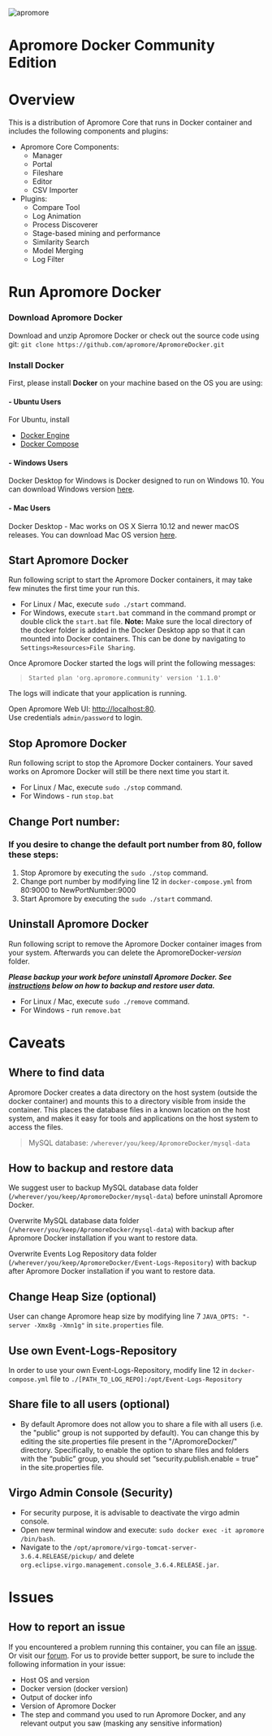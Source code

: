 ![apromore](http://apromore.org/wp-content/uploads/2019/11/Apromore-banner_narrow.png "apromore")

# Apromore Docker Community Edition

# Overview

This is a distribution of Apromore Core that runs in Docker container and includes the following components and plugins:

* Apromore Core Components:
  * Manager
  * Portal
  * Fileshare
  * Editor
  * CSV Importer
* Plugins:
  * Compare Tool
  * Log Animation
  * Process Discoverer
  * Stage-based mining and performance
  * Similarity Search
  * Model Merging
  * Log Filter

# Run Apromore Docker

### Download Apromore Docker
Download and unzip Apromore Docker or check out the source code using git: `git clone https://github.com/apromore/ApromoreDocker.git`

### Install Docker

First, please install **Docker** on your machine based on the OS you are using:

####  - Ubuntu Users
For Ubuntu, install
* [Docker Engine](https://docs.docker.com/install/linux/docker-ce/ubuntu/)
* [Docker Compose](https://docs.docker.com/compose/install/)

####  - Windows Users
Docker Desktop for Windows is Docker designed to run on Windows 10.
You can download Windows version [here](https://docs.docker.com/docker-for-windows/install/).

####  - Mac Users
Docker Desktop - Mac works on OS X Sierra 10.12 and newer macOS releases. You can download Mac OS version [here](https://docs.docker.com/docker-for-mac/install/).

 
## Start Apromore Docker
Run following script to start the Apromore Docker containers, it may take few minutes the first time your run this.  

* For Linux / Mac, execute `sudo ./start` command.
* For Windows, execute `start.bat` command in the command prompt or double click the `start.bat` file. **Note:** Make sure the local directory of the docker folder is added in the Docker Desktop app so that it can mounted into Docker containers. This can be done by navigating to `Settings>Resources>File Sharing`. 
  

Once Apromore Docker started the logs will print the following messages:  
>`Started plan 'org.apromore.community' version '1.1.0'`  

The logs will indicate that your application is running.  

Open Apromore Web UI: [http://localhost:80](http://localhost:80).  
Use credentials `admin/password` to login.

## Stop Apromore Docker

Run following script to stop the Apromore Docker containers.  Your saved works on Apromore Docker will still be there next time you start it.  

* For Linux / Mac, execute `sudo ./stop` command.
* For Windows - run `stop.bat`  


## Change Port number:
### If you desire to change the default port number from 80, follow these steps:
1. Stop Apromore by executing the `sudo ./stop` command.
2. Change port number by modifying line 12 in `docker-compose.yml` from 80:9000 to NewPortNumber:9000
3. Start Apromore by executing the `sudo ./start` command.

## Uninstall Apromore Docker

Run following script to remove the Apromore Docker container images from your system.  Afterwards you can delete the ApromoreDocker-*version* folder.

***Please backup your work before uninstall Apromore Docker. See [instructions](https://github.com/apromore/ApromoreDocker/tree/master#caveats) below on how to backup and restore user data.***

* For Linux / Mac, execute `sudo ./remove` command. 
* For Windows - run `remove.bat`  
 

# Caveats

## Where to find data

Apromore Docker creates a data directory on the host system (outside the docker container) and mounts this to a directory visible from inside the container. This places the database files in a known location on the host system, and makes it easy for tools and applications on the host system to access the files.  

>MySQL database: `/wherever/you/keep/ApromoreDocker/mysql-data` 

## How to backup and restore data

We suggest user to backup MySQL database data folder (`/wherever/you/keep/ApromoreDocker/mysql-data`) before uninstall Apromore Docker.

Overwrite MySQL database data folder (`/wherever/you/keep/ApromoreDocker/mysql-data`) with backup after Apromore Docker installation if you want to restore data.

Overwrite Events Log Repository data folder (`/wherever/you/keep/ApromoreDocker/Event-Logs-Repository`) with backup after Apromore Docker installation if you want to restore data.

## Change Heap Size (optional) 
User can change Apromore heap size by modifying line 7 `JAVA_OPTS: "-server -Xmx8g -Xmn1g"` in `site.properties` file.

## Use own Event-Logs-Repository
In order to use your own Event-Logs-Repository, modify line 12 in `docker-compose.yml` file to `./[PATH_TO_LOG_REPO]:/opt/Event-Logs-Repository`
## Share file to all users (optional)

* By default Apromore does not allow you to share a file with all users (i.e. the "public" group is not supported by default). You can change this by editing the site.properties file present in the "/ApromoreDocker/" directory. Specifically, to enable the option to share files and folders with the “public” group, you should set “security.publish.enable = true” in the site.properties file.


## Virgo Admin Console (Security)
* For security purpose, it is advisable to deactivate the virgo admin console.
* Open new terminal window and execute:  `sudo docker exec -it apromore /bin/bash`.
* Navigate to the `/opt/apromore/virgo-tomcat-server-3.6.4.RELEASE/pickup/` and delete `org.eclipse.virgo.management.console_3.6.4.RELEASE.jar`.


# Issues

## How to report an issue

If you encountered a problem running this container, you can file an [issue](https://github.com/apromore/ApromoreDocker/issues). Or visit our [forum](https://forum.apromore.org/). For us to provide better support, be sure to include the following information in your issue:

* Host OS and version
* Docker version (docker version)
* Output of docker info
* Version of Apromore Docker
* The step and command you used to run Apromore Docker, and any relevant output you saw (masking any sensitive information)
